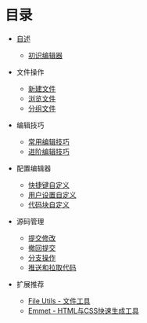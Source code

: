 # 目录

* [自述](README.md)
    * [初识编辑器](base.md)

* 文件操作
    * [新建文件](new-file.md)
    * [浏览文件](open-file.md)
    * [分组文件](group-file.md)

* 编辑技巧
    * [常用编辑技巧](editor-file.md)
    * [进阶编辑技巧](advanced-editor-file.md)

* 配置编辑器
    * [快捷键自定义](keymap.md)
    * [用户设置自定义](setting.md)
    * [代码块自定义](snippets.md)

* 源码管理
    * [提交修改](git-commit.md)
    * [撤回提交](git-revert.md)
    * [分支操作](git-branch.md)
    * [推送和拉取代码](git-pull-and-push.md)

* 扩展推荐
    * [File Utils - 文件工具](extension-file-utils.md)
    * [Emmet - HTML与CSS快速生成工具](extension-emmet.md)